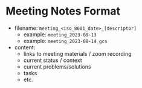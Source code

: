# Meeting Notes Format
- filename: `meeting_<iso_8601_date>_[descriptor]`
    - example: `meeting_2023-08-13`
    - example: `meeting_2023-08-14_gcs`
- content:
    - links to meeting materials / zoom recording
    - current status / context
    - current problems/solutions
    - tasks
    - etc.
